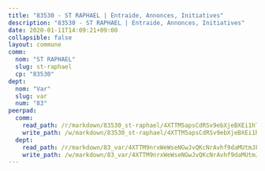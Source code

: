 ```yaml
---
title: "83530 - ST RAPHAEL | Entraide, Annonces, Initiatives"
description: "83530 - ST RAPHAEL | Entraide, Annonces, Initiatives"
date: 2020-01-11T14:09:21+09:00
collapsible: false
layout: commune
comm:
  nom: "ST RAPHAEL"
  slug: st-raphael
  cp: "83530"
dept:
  nom: "Var"
  slug: var
  num: "83"
peerpad:
  comm:
    read_path: /r/markdown/83530_st-raphael/4XTTM5apsCdRSv9ebXjeBXEi1hTkMGk2pWXYpit4nh5QxpJoW
    write_path: /w/markdown/83530_st-raphael/4XTTM5apsCdRSv9ebXjeBXEi1hTkMGk2pWXYpit4nh5QxpJoW-K3TgU5uD5Hxv74kdcRWPLVPm4XZsEb4rSL5vTd3peJq2PV3XbJwu2xgHpzCYLnqAbRkry1JR7Crg3QapCm95vWGFpi2T4YDthJ147BmrJTpEsxDxGRaf79rNXziSmPJ84qegJU7v
  dept:
    read_path: /r/markdown/83_var/4XTTM9nrxWeWseNGwJvQKcNrAvhf9daMUtmJFyuTCRVRxiQhJ
    write_path: /w/markdown/83_var/4XTTM9nrxWeWseNGwJvQKcNrAvhf9daMUtmJFyuTCRVRxiQhJ-K3TgTkbV5EeE5ztheh8tn4MGBxq8r8BVQdiSVrn3rAQKUfBUzy1SpnL7kiXYD24VhE1ooCba4S1a12268DXaVL5Dh1W3oDQu8Yj58kjUk3PAVaf4GwZWkisJBFW5Z6TWnf5Ads7a
---
```


